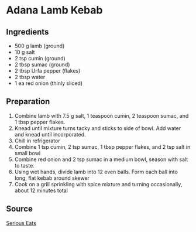 # Adana Lamb Kebab

## Ingredients

- 500 g lamb (ground)
- 10 g salt
- 2 tsp cumin (ground)
- 2 tbsp sumac (ground)
- 2 tbsp Urfa pepper (flakes)
- 2 tbsp water
- 1 ea red onion (thinly sliced)

## Preparation

1. Combine lamb with 7.5 g salt, 1 teaspoon cumin, 2 teaspoon sumac, and 1 tbsp pepper flakes.
1. Knead until mixture turns tacky and sticks to side of bowl. Add water and knead until incorporated.
1. Chill in refrigerator
1. Combine 1 tsp cumin, 2 tsp sumac, 1 tbsp pepper flakes, and 2 tsp salt in small bowl
1. Combine red onion and 2 tsp sumac in a medium bowl, season with salt to taste.
1. Using wet hands, divide lamb into 12 even balls. Form each ball into long, flat kebab around skewer
1. Cook on a grill sprinkling with spice mixture and turning occasionally, about 12 minutes total

## Source

[Serious Eats](https://www.seriouseats.com/adana-kebab-turkish-ground-lamb-kebab-recipe)
